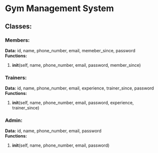 # Gym Management System


## Classes:
### Members:
**Data:** id, name, phone_number, email, memeber_since, password  
**Functions:**   
1. __init__(self, name, phone_number, email, password, member_since)  

### Trainers:
**Data:** id, name, phone_number, email, experience, trainer_since, password  
**Functions:**  
1. __init__(self, name, phone_number, email, password, experience, trainer_since)  

### Admin:
**Data:** id, name, phone_number, email, password  
**Functions:**  
1. __init__(self, name, phone_number, email, password)  
